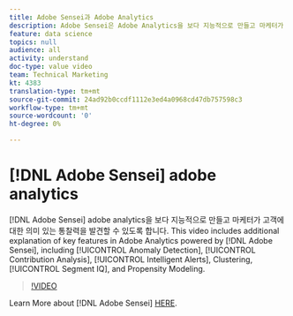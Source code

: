 ```yaml
---
title: Adobe Sensei과 Adobe Analytics
description: Adobe Sensei은 Adobe Analytics을 보다 지능적으로 만들고 마케터가 고객에 대한 의미 있는 통찰력을 발견할 수 있도록 지원합니다. 이 비디오에는 예외 항목 탐지, 기여도 분석, 지능형 경고, 클러스터링, 세그먼트 IQ, 성향 모델링 등 Adobe Sensei에서 제공하는 Adobe Analytics의 주요 기능에 대한 추가 설명이 포함되어 있습니다.
feature: data science
topics: null
audience: all
activity: understand
doc-type: value video
team: Technical Marketing
kt: 4383
translation-type: tm+mt
source-git-commit: 24ad92b0ccdf1112e3ed4a0968cd47db757598c3
workflow-type: tm+mt
source-wordcount: '0'
ht-degree: 0%

---
```



# [!DNL Adobe Sensei] adobe analytics

[!DNL Adobe Sensei] adobe analytics을 보다 지능적으로 만들고 마케터가 고객에 대한 의미 있는 통찰력을 발견할 수 있도록 합니다. This video includes additional explanation of key features in Adobe Analytics powered by [!DNL Adobe Sensei], including [!UICONTROL Anomaly Detection], [!UICONTROL Contribution Analysis], [!UICONTROL Intelligent Alerts], Clustering, [!UICONTROL Segment IQ], and Propensity Modeling.

>[!VIDEO](https://video.tv.adobe.com/v/31500/?quality=12)

Learn More about [!DNL Adobe Sensei] [HERE](https://www.adobe.com/kr/sensei.html).
